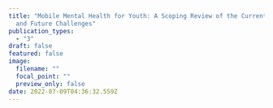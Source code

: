 ```yaml
---
title: "Mobile Mental Health for Youth: A Scoping Review of the Current State
  and Future Challenges"
publication_types:
  - "3"
draft: false
featured: false
image:
  filename: ""
  focal_point: ""
  preview_only: false
date: 2022-07-09T04:36:32.559Z
---
```

